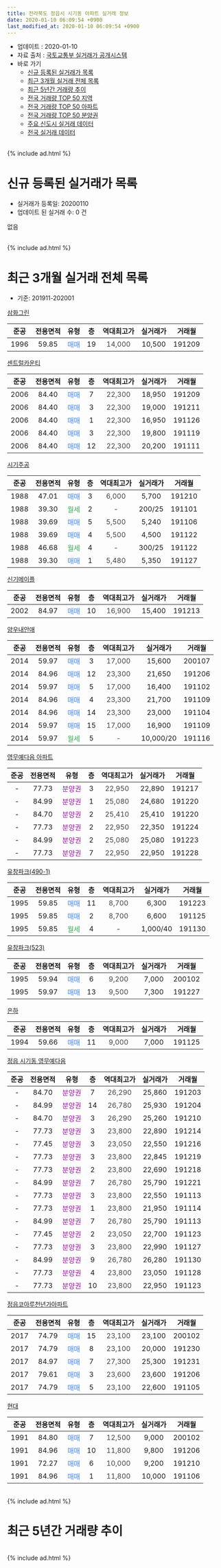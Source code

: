 ```yaml
---
title: 전라북도 정읍시 시기동 아파트 실거래 정보
date: 2020-01-10 06:09:54 +0900
last_modified_at: 2020-01-10 06:09:54 +0900
---
```


* 업데이트 : 2020-01-10
* 자료 출처 : [국토교통부 실거래가 공개시스템](http://rt.molit.go.kr)
* 바로 가기
    * [신규 등록된 실거래가 목록](#신규-등록된-실거래가-목록)
    * [최근 3개월 실거래 전체 목록](#최근-3개월-실거래-전체-목록)
    * [최근 5년간 거래량 추이](#최근-5년간-거래량-추이)
    * [전국 거래량 TOP 50 지역](https://inasie.github.io/apt-trade-info/최근-3개월-전국에서-가장-거래가-많이-발생한-지역)
    * [전국 거래량 TOP 50 아파트](https://inasie.github.io/apt-trade-info/최근-3개월-전국에서-가장-거래가-많이-발생한-아파트)
    * [전국 거래량 TOP 50 분양권](https://inasie.github.io/apt-trade-info/최근-3개월-전국에서-가장-거래가-많이-발생한-분양권)
    * [주요 신도시 실거래 데이터](https://inasie.github.io/apt-trade-info/주요-신도시)
    * [전국 실거래 데이터](https://inasie.github.io/apt-trade-info/전국)
<br>
{% include ad.html %}
<br>

# 신규 등록된 실거래가 목록
* 실거래가 등록일: 20200110
* 업데이트 된 실거래 수: 0 건

없음

<br>
{% include ad.html %}
<br>

# 최근 3개월 실거래 전체 목록
* 기준: 201911-202001


[삼화그린](https://search.naver.com/search.naver?query=%EC%A0%84%EB%9D%BC%EB%B6%81%EB%8F%84+%EC%A0%95%EC%9D%8D%EC%8B%9C+%EC%8B%9C%EA%B8%B0%EB%8F%99+%EC%82%BC%ED%99%94%EA%B7%B8%EB%A6%B0)

|준공|전용면적|유형|층|역대최고가|실거래가|거래월|
|:---:|:---:|:---:|:---:|:---:|:---:|:---:|
|1996|59.85|<span style="color:#4285f3">매매</span>|19|<span style="color:#444444">14,000</span>|10,500|191209|

[센트럴카운티](https://search.naver.com/search.naver?query=%EC%A0%84%EB%9D%BC%EB%B6%81%EB%8F%84+%EC%A0%95%EC%9D%8D%EC%8B%9C+%EC%8B%9C%EA%B8%B0%EB%8F%99+%EC%84%BC%ED%8A%B8%EB%9F%B4%EC%B9%B4%EC%9A%B4%ED%8B%B0)

|준공|전용면적|유형|층|역대최고가|실거래가|거래월|
|:---:|:---:|:---:|:---:|:---:|:---:|:---:|
|2006|84.40|<span style="color:#4285f3">매매</span>|7|<span style="color:#444444">22,300</span>|18,950|191209|
|2006|84.40|<span style="color:#4285f3">매매</span>|3|<span style="color:#444444">22,300</span>|19,000|191211|
|2006|84.40|<span style="color:#4285f3">매매</span>|1|<span style="color:#444444">22,300</span>|16,950|191126|
|2006|84.40|<span style="color:#4285f3">매매</span>|3|<span style="color:#444444">22,300</span>|19,800|191119|
|2006|84.40|<span style="color:#4285f3">매매</span>|12|<span style="color:#444444">22,300</span>|20,200|191111|

[시기주공](https://search.naver.com/search.naver?query=%EC%A0%84%EB%9D%BC%EB%B6%81%EB%8F%84+%EC%A0%95%EC%9D%8D%EC%8B%9C+%EC%8B%9C%EA%B8%B0%EB%8F%99+%EC%8B%9C%EA%B8%B0%EC%A3%BC%EA%B3%B5)

|준공|전용면적|유형|층|역대최고가|실거래가|거래월|
|:---:|:---:|:---:|:---:|:---:|:---:|:---:|
|1988|47.01|<span style="color:#4285f3">매매</span>|3|<span style="color:#444444">6,000</span>|5,700|191210|
|1988|39.30|<span style="color:#34a853">월세</span>|2|<span style="color:#444444">-</span>|200/25|191101|
|1988|39.69|<span style="color:#4285f3">매매</span>|5|<span style="color:#444444">5,500</span>|5,240|191106|
|1988|39.69|<span style="color:#4285f3">매매</span>|4|<span style="color:#444444">5,500</span>|4,500|191122|
|1988|46.68|<span style="color:#34a853">월세</span>|4|<span style="color:#444444">-</span>|300/25|191122|
|1988|39.30|<span style="color:#4285f3">매매</span>|1|<span style="color:#444444">5,480</span>|5,350|191127|

[신기메이플](https://search.naver.com/search.naver?query=%EC%A0%84%EB%9D%BC%EB%B6%81%EB%8F%84+%EC%A0%95%EC%9D%8D%EC%8B%9C+%EC%8B%9C%EA%B8%B0%EB%8F%99+%EC%8B%A0%EA%B8%B0%EB%A9%94%EC%9D%B4%ED%94%8C)

|준공|전용면적|유형|층|역대최고가|실거래가|거래월|
|:---:|:---:|:---:|:---:|:---:|:---:|:---:|
|2002|84.97|<span style="color:#4285f3">매매</span>|10|<span style="color:#444444">16,900</span>|15,400|191213|

[양우내안애](https://search.naver.com/search.naver?query=%EC%A0%84%EB%9D%BC%EB%B6%81%EB%8F%84+%EC%A0%95%EC%9D%8D%EC%8B%9C+%EC%8B%9C%EA%B8%B0%EB%8F%99+%EC%96%91%EC%9A%B0%EB%82%B4%EC%95%88%EC%95%A0)

|준공|전용면적|유형|층|역대최고가|실거래가|거래월|
|:---:|:---:|:---:|:---:|:---:|:---:|:---:|
|2014|59.97|<span style="color:#4285f3">매매</span>|3|<span style="color:#444444">17,000</span>|15,600|200107|
|2014|84.96|<span style="color:#4285f3">매매</span>|12|<span style="color:#444444">23,300</span>|21,650|191206|
|2014|59.97|<span style="color:#4285f3">매매</span>|5|<span style="color:#444444">17,000</span>|16,400|191102|
|2014|84.96|<span style="color:#4285f3">매매</span>|4|<span style="color:#444444">23,300</span>|21,700|191109|
|2014|84.96|<span style="color:#4285f3">매매</span>|14|<span style="color:#444444">23,300</span>|23,000|191104|
|2014|59.97|<span style="color:#4285f3">매매</span>|15|<span style="color:#444444">17,000</span>|16,900|191109|
|2014|59.97|<span style="color:#34a853">월세</span>|5|<span style="color:#444444">-</span>|10,000/20|191116|

[영무예다음 아파트](https://search.naver.com/search.naver?query=%EC%A0%84%EB%9D%BC%EB%B6%81%EB%8F%84+%EC%A0%95%EC%9D%8D%EC%8B%9C+%EC%8B%9C%EA%B8%B0%EB%8F%99+%EC%98%81%EB%AC%B4%EC%98%88%EB%8B%A4%EC%9D%8C+%EC%95%84%ED%8C%8C%ED%8A%B8)

|준공|전용면적|유형|층|역대최고가|실거래가|거래월|
|:---:|:---:|:---:|:---:|:---:|:---:|:---:|
|-|77.73|<span style="color:#9C11A5">분양권</span>|3|<span style="color:#444444">22,950</span>|22,890|191217|
|-|84.99|<span style="color:#9C11A5">분양권</span>|1|<span style="color:#444444">25,080</span>|24,680|191220|
|-|84.70|<span style="color:#9C11A5">분양권</span>|2|<span style="color:#444444">25,410</span>|25,410|191220|
|-|77.73|<span style="color:#9C11A5">분양권</span>|2|<span style="color:#444444">22,950</span>|22,350|191224|
|-|84.99|<span style="color:#9C11A5">분양권</span>|2|<span style="color:#444444">25,080</span>|25,080|191223|
|-|77.73|<span style="color:#9C11A5">분양권</span>|7|<span style="color:#444444">22,950</span>|22,950|191228|

[유창파크(490-1)](https://search.naver.com/search.naver?query=%EC%A0%84%EB%9D%BC%EB%B6%81%EB%8F%84+%EC%A0%95%EC%9D%8D%EC%8B%9C+%EC%8B%9C%EA%B8%B0%EB%8F%99+%EC%9C%A0%EC%B0%BD%ED%8C%8C%ED%81%AC%28490-1%29)

|준공|전용면적|유형|층|역대최고가|실거래가|거래월|
|:---:|:---:|:---:|:---:|:---:|:---:|:---:|
|1995|59.85|<span style="color:#4285f3">매매</span>|11|<span style="color:#444444">8,700</span>|6,300|191223|
|1995|59.85|<span style="color:#4285f3">매매</span>|2|<span style="color:#444444">8,700</span>|6,600|191125|
|1995|59.85|<span style="color:#34a853">월세</span>|4|<span style="color:#444444">-</span>|1,000/40|191130|

[유창파크(523)](https://search.naver.com/search.naver?query=%EC%A0%84%EB%9D%BC%EB%B6%81%EB%8F%84+%EC%A0%95%EC%9D%8D%EC%8B%9C+%EC%8B%9C%EA%B8%B0%EB%8F%99+%EC%9C%A0%EC%B0%BD%ED%8C%8C%ED%81%AC%28523%29)

|준공|전용면적|유형|층|역대최고가|실거래가|거래월|
|:---:|:---:|:---:|:---:|:---:|:---:|:---:|
|1995|59.94|<span style="color:#4285f3">매매</span>|6|<span style="color:#444444">9,200</span>|7,000|200102|
|1995|59.97|<span style="color:#4285f3">매매</span>|13|<span style="color:#444444">9,500</span>|7,300|191227|

[은하](https://search.naver.com/search.naver?query=%EC%A0%84%EB%9D%BC%EB%B6%81%EB%8F%84+%EC%A0%95%EC%9D%8D%EC%8B%9C+%EC%8B%9C%EA%B8%B0%EB%8F%99+%EC%9D%80%ED%95%98)

|준공|전용면적|유형|층|역대최고가|실거래가|거래월|
|:---:|:---:|:---:|:---:|:---:|:---:|:---:|
|1994|59.66|<span style="color:#4285f3">매매</span>|11|<span style="color:#444444">9,000</span>|7,000|191125|

[정읍 시기동 영무예다음](https://search.naver.com/search.naver?query=%EC%A0%84%EB%9D%BC%EB%B6%81%EB%8F%84+%EC%A0%95%EC%9D%8D%EC%8B%9C+%EC%8B%9C%EA%B8%B0%EB%8F%99+%EC%A0%95%EC%9D%8D+%EC%8B%9C%EA%B8%B0%EB%8F%99+%EC%98%81%EB%AC%B4%EC%98%88%EB%8B%A4%EC%9D%8C)

|준공|전용면적|유형|층|역대최고가|실거래가|거래월|
|:---:|:---:|:---:|:---:|:---:|:---:|:---:|
|-|84.70|<span style="color:#9C11A5">분양권</span>|7|<span style="color:#444444">26,290</span>|25,860|191203|
|-|84.99|<span style="color:#9C11A5">분양권</span>|14|<span style="color:#444444">26,780</span>|25,930|191204|
|-|84.70|<span style="color:#9C11A5">분양권</span>|3|<span style="color:#444444">26,290</span>|25,260|191210|
|-|77.73|<span style="color:#9C11A5">분양권</span>|3|<span style="color:#444444">23,800</span>|22,890|191214|
|-|77.45|<span style="color:#9C11A5">분양권</span>|3|<span style="color:#444444">23,050</span>|22,550|191216|
|-|77.73|<span style="color:#9C11A5">분양권</span>|3|<span style="color:#444444">23,800</span>|22,845|191219|
|-|77.73|<span style="color:#9C11A5">분양권</span>|2|<span style="color:#444444">23,800</span>|22,690|191218|
|-|84.99|<span style="color:#9C11A5">분양권</span>|7|<span style="color:#444444">26,780</span>|25,790|191221|
|-|77.73|<span style="color:#9C11A5">분양권</span>|3|<span style="color:#444444">23,800</span>|22,550|191113|
|-|77.73|<span style="color:#9C11A5">분양권</span>|1|<span style="color:#444444">23,800</span>|21,950|191114|
|-|84.99|<span style="color:#9C11A5">분양권</span>|7|<span style="color:#444444">26,780</span>|25,790|191113|
|-|77.45|<span style="color:#9C11A5">분양권</span>|2|<span style="color:#444444">23,050</span>|22,700|191123|
|-|77.73|<span style="color:#9C11A5">분양권</span>|3|<span style="color:#444444">23,800</span>|22,990|191127|
|-|84.99|<span style="color:#9C11A5">분양권</span>|9|<span style="color:#444444">26,780</span>|26,280|191130|
|-|77.73|<span style="color:#9C11A5">분양권</span>|4|<span style="color:#444444">23,800</span>|23,050|191128|
|-|77.73|<span style="color:#9C11A5">분양권</span>|10|<span style="color:#444444">23,800</span>|22,950|191123|


<script async src="//pagead2.googlesyndication.com/pagead/js/adsbygoogle.js"></script>
<!-- 기본 -->
<ins class="adsbygoogle"
     style="display:block"
     data-ad-client="ca-pub-2446590836940007"
     data-ad-slot="1659523306"
     data-ad-format="auto"
     data-full-width-responsive="true"></ins>
<script>
(adsbygoogle = window.adsbygoogle || []).push({});
</script>


[정읍코아루천년가아파트](https://search.naver.com/search.naver?query=%EC%A0%84%EB%9D%BC%EB%B6%81%EB%8F%84+%EC%A0%95%EC%9D%8D%EC%8B%9C+%EC%8B%9C%EA%B8%B0%EB%8F%99+%EC%A0%95%EC%9D%8D%EC%BD%94%EC%95%84%EB%A3%A8%EC%B2%9C%EB%85%84%EA%B0%80%EC%95%84%ED%8C%8C%ED%8A%B8)

|준공|전용면적|유형|층|역대최고가|실거래가|거래월|
|:---:|:---:|:---:|:---:|:---:|:---:|:---:|
|2017|74.79|<span style="color:#4285f3">매매</span>|15|<span style="color:#444444">23,100</span>|23,100|200102|
|2017|74.79|<span style="color:#4285f3">매매</span>|8|<span style="color:#444444">23,100</span>|20,000|191230|
|2017|84.97|<span style="color:#4285f3">매매</span>|7|<span style="color:#444444">27,300</span>|25,300|191231|
|2017|79.61|<span style="color:#4285f3">매매</span>|3|<span style="color:#444444">23,600</span>|23,600|191206|
|2017|74.79|<span style="color:#4285f3">매매</span>|5|<span style="color:#444444">23,100</span>|22,600|191105|

[현대](https://search.naver.com/search.naver?query=%EC%A0%84%EB%9D%BC%EB%B6%81%EB%8F%84+%EC%A0%95%EC%9D%8D%EC%8B%9C+%EC%8B%9C%EA%B8%B0%EB%8F%99+%ED%98%84%EB%8C%80)

|준공|전용면적|유형|층|역대최고가|실거래가|거래월|
|:---:|:---:|:---:|:---:|:---:|:---:|:---:|
|1991|84.80|<span style="color:#4285f3">매매</span>|7|<span style="color:#444444">12,500</span>|9,000|200102|
|1991|84.96|<span style="color:#4285f3">매매</span>|10|<span style="color:#444444">11,800</span>|9,800|191206|
|1991|72.27|<span style="color:#4285f3">매매</span>|6|<span style="color:#444444">10,000</span>|9,200|191210|
|1991|84.96|<span style="color:#4285f3">매매</span>|1|<span style="color:#444444">11,800</span>|10,000|191106|


<br>
{% include ad.html %}
<br>

# 최근 5년간 거래량 추이


<div style="width:100%;">
    <canvas id="deal_progress" height="200"></canvas>
</div>

<script>
new Chart(document.getElementById("deal_progress"), {
    type: 'line',
    data: {
        labels: ['201501','201502','201503','201504','201505','201506','201507','201508','201509','201510','201511','201512','201601','201602','201603','201604','201605','201606','201607','201608','201609','201610','201611','201612','201701','201702','201703','201704','201705','201706','201707','201708','201709','201710','201711','201712','201801','201802','201803','201804','201805','201806','201807','201808','201809','201810','201811','201812','201901','201902','201903','201904','201905','201906','201907','201908','201909','201910','201911','201912','202001'],
        datasets: [{
            label: '매매',
            pointRadius: 1,
            data: [8, 13, 16, 16, 8, 17, 11, 16, 12, 16, 13, 6, 10, 10, 14, 17, 9, 16, 7, 13, 7, 12, 11, 11, 8, 16, 19, 18, 31, 31, 26, 28, 10, 30, 11, 11, 21, 13, 18, 20, 12, 16, 20, 9, 13, 16, 15, 8, 16, 21, 16, 24, 19, 12, 21, 18, 20, 50, 22, 27, 4],
            borderColor: "rgba(255, 201, 14, 1)",
            backgroundColor: "rgba(255, 201, 14, 0.5)",
            fill: false,
            lineTension: 0
        },{
            label: '전월세',
            pointRadius: 1,
            data: [4, 3, 4, 4, 1, 3, 3, 0, 1, 1, 0, 1, 4, 2, 3, 1, 2, 2, 3, 3, 5, 1, 2, 0, 2, 5, 2, 3, 2, 9, 4, 4, 3, 5, 11, 2, 5, 1, 2, 3, 6, 6, 2, 1, 2, 3, 1, 2, 4, 1, 2, 1, 1, 4, 8, 0, 4, 1, 4, 0, 0],
            borderColor: "rgba(0, 141, 185, 1)",
            backgroundColor: "rgba(0, 141, 185, 0.5)",
            fill: false,
            lineTension: 0
        }
        ]
    },
    options: {
        responsive: true,
        title: {
            display: false
        },
        tooltips: {
            mode: 'index',
            intersect: false
        },
        hover: {
            mode: 'nearest',
            intersect: true
        },
        scales: {
            xAxes: [{
                display: true,
                scaleLabel: {
                    display: true,
                    labelString: '년/월'
                }
            }],
            yAxes: [{
                display: true,
                ticks: {
                    suggestedMin: 0,
                },
                scaleLabel: {
                    display: true,
                    labelString: '실거래 수'
                }
            }]
        }
    }
});

</script>


<br>
{% include ad.html %}
<br>

